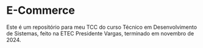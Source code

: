 # E-Commerce

Este é um repositório para meu TCC do curso Técnico em Desenvolvimento de Sistemas, feito na ETEC Presidente Vargas, terminado em novembro de 2024. 
